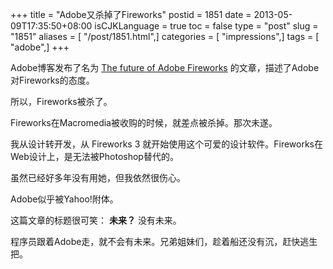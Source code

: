 +++
title = "Adobe又杀掉了Fireworks"
postid = 1851
date = 2013-05-09T17:35:50+08:00
isCJKLanguage = true
toc = false
type = "post"
slug = "1851"
aliases = [ "/post/1851.html",]
categories = [ "impressions",]
tags = [ "adobe",]
+++


Adobe博客发布了名为 [The future of Adobe Fireworks](http://blogs.adobe.com/fireworks/2013/05/the-future-of-adobe-fireworks.html) 的文章，描述了Adobe对Fireworks的态度。

所以，Fireworks被杀了。

Fireworks在Macromedia被收购的时候，就差点被杀掉。那次未遂。

我从设计转开发，从 Fireworks 3 就开始使用这个可爱的设计软件。Fireworks在Web设计上，是无法被Photoshop替代的。

虽然已经好多年没有用她，但我依然很伤心。

Adobe似乎被Yahoo!附体。

这篇文章的标题很可笑： **未来？** 没有未来。

程序员跟着Adobe走，就不会有未来。兄弟姐妹们，趁着船还没有沉，赶快逃生把。

